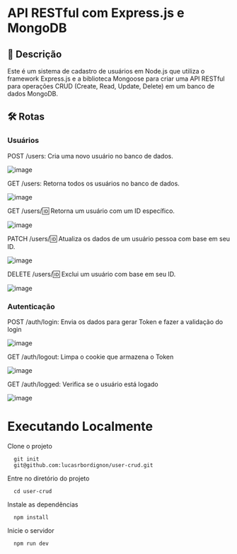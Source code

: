 # API RESTful com Express.js e MongoDB
## 📖 Descrição
Este é um sistema de cadastro de usuários em Node.js que utiliza o framework Express.js e a biblioteca Mongoose para criar uma API RESTful para operações CRUD (Create, Read, Update, Delete) em um banco de dados MongoDB.

## 🛠️ Rotas
### Usuários
POST /users: Cria uma novo usuário no banco de dados.

![image](https://github.com/lucasrbordignon/user-crud/assets/89108628/c4538cd2-e62f-4a96-9d29-1fc077f3e37d)

GET /users: Retorna todos os usuários no banco de dados.

![image](https://github.com/lucasrbordignon/user-crud/assets/89108628/01d77409-7610-4105-a6d7-66e3cd09be15)

GET /users/:id: Retorna um usuário com um ID específico.

![image](https://github.com/lucasrbordignon/user-crud/assets/89108628/7c6d1595-dd67-46ac-bcf3-393f1f82b458)

PATCH /users/:id: Atualiza os dados de um usuário pessoa com base em seu ID.

![image](https://github.com/lucasrbordignon/user-crud/assets/89108628/753a88d2-774f-4c18-a7f8-60a4626fa452)

DELETE /users/:id: Exclui um usuário com base em seu ID.

![image](https://github.com/lucasrbordignon/user-crud/assets/89108628/23db407b-6dc0-490a-815b-2fdab6a51bdb)

### Autenticação
POST /auth/login: Envia os dados para gerar Token e fazer a validação do login

![image](https://github.com/lucasrbordignon/user-auth/assets/89108628/f9794c02-fe27-4979-9859-17daf7c115f4)

GET /auth/logout: Limpa o cookie que armazena o Token

![image](https://github.com/lucasrbordignon/user-auth/assets/89108628/b614ee85-151e-4bb7-8c40-45689d0e7226)

GET /auth/logged: Verifica se o usuário está logado

![image](https://github.com/lucasrbordignon/user-auth/assets/89108628/a9f88b72-3e62-4c95-b398-a2b660db81ed)

# Executando Localmente
Clone o projeto
```
  git init
  git@github.com:lucasrbordignon/user-crud.git
```
Entre no diretório do projeto
```
  cd user-crud
```
Instale as dependências
```
  npm install
```
Inicie o servidor
```
  npm run dev
```

